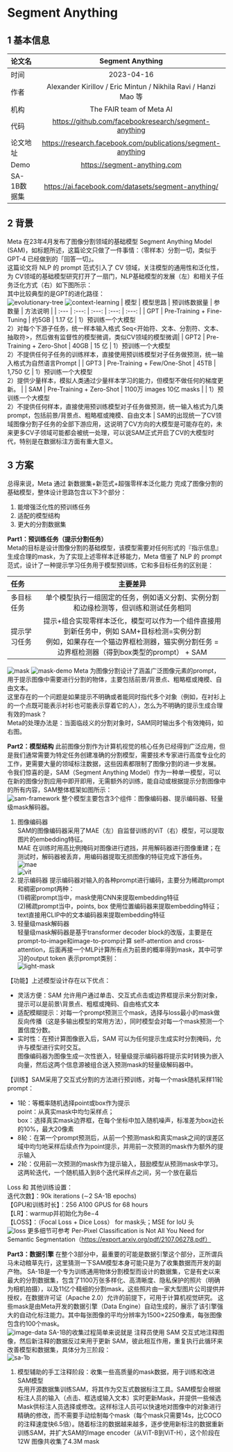 # Segment Anything
## 1 基本信息
| 论文名 | Segment Anything |
| :--- | :---: | 
| 时间 | 2023-04-16 | 
| 作者 | Alexander Kirillov / Eric Mintun / Nikhila Ravi / Hanzi Mao 等 |
| 机构 | The FAIR team of Meta AI |
| 代码 | https://github.com/facebookresearch/segment-anything |
| 论文地址| https://research.facebook.com/publications/segment-anything |
| Demo| https://segment-anything.com |
| SA-1B数据集| https://ai.facebook.com/datasets/segment-anything/ |
## 2 背景
Meta 在23年4月发布了图像分割领域的基础模型 Segment Anything Model (SAM)，如标题所述，这篇论文只做了一件事情：（零样本）分割一切，类似于 GPT-4 已经做到的「回答一切」。  
这篇论文将 NLP 的 prompt 范式引入了 CV 领域，关注模型的通用性和泛化性，为 CV领域的基础模型研究打开了一扇门，NLP基础模型的发展（左）和相关子任务泛化方式（右）如下图所示：   
其中比较典型的是GPT的进化路径：  
![evolutionary-tree](../img/sam/evolutionary-tree.png)
![context-learning](../img/sam/context-learning.png)
| 模型 | 模型思路 | 预训练数据量 | 参数量 | 方法说明 | 
| :--- | :---: | :---: | :---: | :---: |
| GPT | Pre-Training + Fine-Tuning  | 约5GB | 1.17 亿 | 1）预训练一个大模型  <br> 2）对每个下游子任务，统一样本输入格式 Seq<开始符、文本、分割符、文本、抽取符>，然后做有监督性的模型微调，类似CV领域的模型微调|
| GPT2 | Pre-Training + Zero-Shot | 40GB | 15 亿 | 1）预训练一个大模型 <br> 2）不提供任何子任务的训练样本，直接使用预训练模型对子任务做预测，统一输入格式为自然语言Prompt |
| GPT3 | Pre-Training + Few/One-Shot | 45TB | 1,750 亿 | 1）预训练一个大模型 <br> 2）提供少量样本，模拟人类通过少量样本学习的能力，但模型不做任何的梯度更新。 |
| SAM | Pre-Training + Zero-Shot | 1100万 images 10亿 masks |  | 1）预训练一个大模型 <br> 2）不提供任何样本，直接使用预训练模型对子任务做预测，统一输入格式为几类prompt，包括前景/背景点、粗略框或掩模、自由文本 |
SAM的出现统一了CV领域图像分割子任务的全部下游应用，这说明了CV方向的大模型是可能存在的，未来更多CV子领域可能都会被统一处理，可以说SAM正式开启了CV的大模型时代，特别是在数据标注方面有重大意义。  
## 3 方案
总得来说，Meta 通过 新数据集+新范式+超强零样本泛化能力 完成了图像分割的基础模型，整体设计思路包含以下3个部分：  
1. 能增强泛化性的预训练任务
2. 适配的模型结构
3. 更大的分割数据集    

**Part1：预训练任务（提示分割任务）**  
Meta的目标是设计图像分割的基础模型，该模型需要对任何形式的『指示信息』生成合理的mask，为了实现上述零样本迁移能力，Meta 借鉴了 NLP 的 prompt 范式，设计了一种提示学习任务用于模型预训练，它和多目标任务的区别是：  

| 任务| 主要差异 |
| :--- | :---: |
| 多目标任务 | 单个模型执行一组固定的任务，例如语义分割、实例分割和边缘检测等，但训练和测试任务相同 |
| 提示学习任务 | 提示+组合实现零样本泛化，模型可以作为一个组件直接用到新任务中，例如 SAM+目标检测=实例分割 <br> 例如，如果存在一个猫边界框检测器，猫实例分割任务 = 边界框检测器（得到box类型的prompt） + SAM |
![mask](../img/sam/mask.png)
![mask-demo](../img/sam/mask-demo.png)
Meta 为图像分割设计了涵盖广泛图像元素的prompt，用于提示图像中需要进行分割的物体，主要包括前景/背景点、粗略框或掩模、自由文本。  
这里存在的一个问题是如果提示不明确或者能同时指代多个对象（例如，在衬衫上的一个点既可能表示衬衫也可能表示穿着它的人），怎么为不明确的提示生成合理有效的mask？  
Meta的处理办法是：当面临歧义的分割对象时，SAM同时输出多个有效掩码，如右图。  

**Part2：模型结构**
此前图像分割作为计算机视觉的核心任务已经得到广泛应用，但是我们通常需要为特定任务创建准确的分割模型，需要技术专家进行高度专业化的工作，更需要大量的领域标注数据，这些因素都限制了图像分割的进一步发展。  
令我们惊喜的是，SAM（Segment Anything Model）作为一种单一模型，可以在新的图像分割应用中即开即用，无需额外的训练，能自动或根据提示分割图像中的所有内容，SAM整体框架如图所示：  
![sam-framework](../img/sam/sam-framework.png)
整个模型主要包含3个组件：图像编码器、提示编码器、轻量级mask解码器。
1. 图像编码器  
SAM的图像编码器采用了MAE（左）自监督训练的ViT（右）模型，可以提取图片的embedding特征。  
MAE 在训练时用高比例掩码对图像进行遮挡，并用解码器进行图像重建；在测试时，解码器被丢弃，用编码器提取无损图像的特征完成下游任务。  
![mae](../img/sam/mae.png)  
![vit](../img/sam/vit.png)
2. 提示编码器 
提示编码器对输入的各种prompt进行编码，主要分为稀疏prompt和稠密prompt两种：  
    (1)稠密prompt当中，mask使用CNN来提取embedding特征  
    (2)稀疏prompt当中，points, box 使用位置编码器来提取embedding特征；text直接用CLIP中的文本编码器来提取embedding特征 
3. 轻量级mask解码器  
轻量级mask解码器是基于transformer decoder block的改版，主要是在prompt-to-image和image-to-promp计算 self-attention and cross-attention，后面再接一个MLP计算所有点为前景的概率得到mask，其中可学习的output token 表示prompt类别：  
![light-mask](../img/sam/light-mask.png)

【功能】上述模型设计存在以下优点：  
* 灵活方便：SAM 允许用户通过单击、交互式点击或边界框提示来分割对象，提示可以是前景\背景点、粗框或掩码、自由格式文本
* 适配模糊提示：对每一个prompt预测三个mask，选择与loss最小的mask做反向传播（这是多输出模型的常用方法），同时模型会对每一个mask预测一个置信度分数。
* 实时性：在预计算图像嵌入后，SAM 可以为任何提示生成实时分割掩码，允许与模型进行实时交互。  
图像编码器为图像生成一次性嵌入，轻量级提示编码器将提示实时转换为嵌入向量，然后这两个信息源被组合送入预测mask的轻量级解码器中。

【训练】SAM采用了交互式分割的方法进行预训练，对每一个mask随机采样11轮prompt：   
* 1轮：等概率随机选择point或box作为提示  
point：从真实mask中均匀采样点；  
box：选择真实mask边界框，在每个坐标中加入随机噪声，标准差为box边长的10%，最大20像素  
* 8轮：在第一个prompt预测后，从前一个预测mask和真实mask之间的误差区域中均匀地采样后续点作为point提示，并用前一次预测的mask作为额外的提示输入
* 2轮：仅用前一次预测的mask作为提示输入，鼓励模型从预测mask中学习。  
这两轮迭代，一个随机插入到8个迭代采样点之间，另一个放在最后

Loss 和 其他训练设置：  
迭代次数】：90k iterations (∼2 SA-1B epochs)   
【GPU和训练时长】：256 A100 GPUS for 68 hours  
【LR】：warmup并初始化为8e−4  
【LOSS】：（Focal Loss + Dice Loss） for mask头；MSE for IoU 头   
![loss](../img/sam/loss.jpg)
更多细节可参考 Per-Pixel Classification is Not All You Need for Semantic Segmentation（https://export.arxiv.org/pdf/2107.06278.pdf）

**Part3：数据引擎**
在整个3部分中，最重要的可能是数据引擎这个部分，正所谓兵马未动粮草先行，这里猜测一下SAM模型本身可能只是为了收集数据而开发的副产物。
SA-1B是一个专为训练通用物体分割模型而设计的数据集，它是有史以来最大的分割数据集，包含了1100万张多样化、高清晰度、隐私保护的照片（明确为相机拍摄），以及11亿个精细的分割mask，这些照片由一家大型图片公司提供并授权，在数据许可证（Apache 2.0）允许的前提下，可用于计算机视觉研究。
这些mask是由Meta开发的数据引擎（Data Engine）自动生成的，展示了该引擎强大的自动化标注能力。其中每张图像的平均分辨率为1500×2250像素，每张图像包含约100个mask。  
![image-data](../img/sam/image-data.png)
SA-1B的收集过程简单来说就是 注释员使用 SAM 交互式地注释图像，然后新注释的数据反过来用于更新 SAM，彼此相互作用，重复执行此循环来改善模型和数据集，具体分为三阶段：  
![sa-1b](../img/sam/sa-1b.png)
1. 模型辅助的手工注释阶段：收集一些高质量的mask数据，用于训练和改进SAM模型  
先用开源数据集训练SAM，将其作为交互式数据标注工具。SAM模型会根据标注人员的输入（点击、框选或输入文本）实时更新Mask，并提供一些候选Mask供标注人员选择或修改。这样标注人员可以快速地对图像中的对象进行精确的修改，而不需要手动绘制每个mask（每个mask只需要14s，比COCO的注释速度快6.5倍）。随着标注的数据越来越多，逐步使用新标注的数据重新训练SAM，并扩大SAM的Image encoder（从ViT-B到ViT-H），这个阶段在 12W 图像共收集了4.3M mask  















